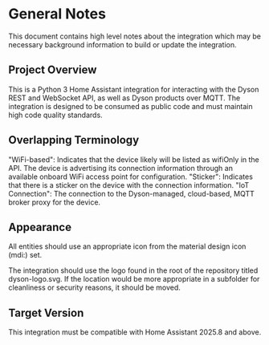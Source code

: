 # General Notes

This document contains high level notes about the integration which may be necessary background information to build or update the integration.

## Project Overview

This is a Python 3 Home Assistant integration for interacting with the Dyson REST and WebSocket API, as well as Dyson products over MQTT. The integration is designed to be consumed as public code and must maintain high code quality standards.

## Overlapping Terminology

"WiFi-based": Indicates that the device likely will be listed as wifiOnly in the API.  The device is advertising its connection information through an available onboard WiFi access point for configuration.
"Sticker": Indicates that there is a sticker on the device with the connection information.
"IoT Connection": The connection to the Dyson-managed, cloud-based, MQTT broker proxy for the device.

## Appearance

All entities should use an appropriate icon from the material design icon (mdi:) set.  

The integration should use the logo found in the root of the repository titled dyson-logo.svg.  If the location would be more appropriate in a subfolder for cleanliness or security reasons, it should be moved.

## Target Version

This integration must be compatible with Home Assistant 2025.8 and above.

